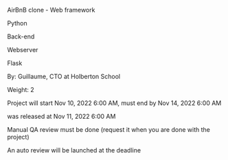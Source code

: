 AirBnB clone - Web framework

Python

Back-end

Webserver

Flask

 By: Guillaume, CTO at Holberton School

 Weight: 2

 Project will start Nov 10, 2022 6:00 AM, must end by Nov 14, 2022 6:00 AM

 was released at Nov 11, 2022 6:00 AM

 Manual QA review must be done (request it when you are done with the project)

 An auto review will be launched at the deadline
